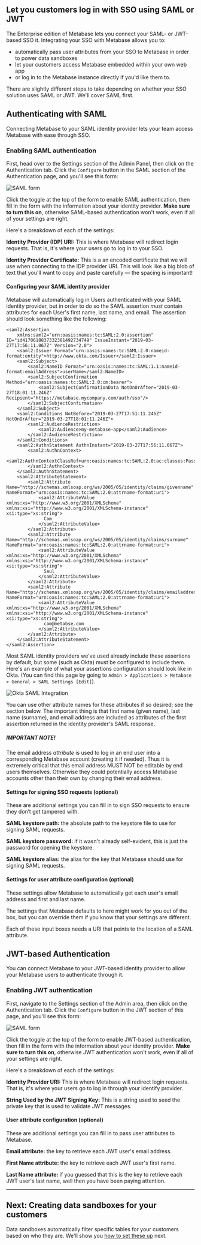## Let you customers log in with SSO using SAML or JWT
The Enterprise edition of Metabase lets you connect your SAML- or JWT-based SSO it. Integrating your SSO with Metabase allows you to:

* automatically pass user attributes from your SSO to Metabase in order to power data sandboxes
* let your customers access Metabase embedded within your own web app
* or log in to the Metabase instance directly if you'd like them to.

There are slightly different steps to take depending on whether your SSO solution uses SAML or JWT. We'll cover SAML first.


## Authenticating with SAML

Connecting Metabase to your SAML identity provider lets your team access Metabase with ease through SSO.

### Enabling SAML authentication
First, head over to the Settings section of the Admin Panel, then click on the Authentication tab. Click the `Configure` button in the SAML section of the Authentication page, and you'll see this form:

![SAML form](images/saml-form.png)

Click the toggle at the top of the form to enable SAML authentication, then fill in the form with the information about your identity provider. **Make sure to turn this on**, otherwise SAML-based authentication won't work, even if all of your settings are right.

Here's a breakdown of each of the settings:

**Identity Provider (IDP) URI:** This is where Metabase will redirect login requests. That is, it's where your users go to log in to your SSO.

**Identity Provider Certificate:** This is a an encoded certificate that we will use when connecting to the IDP provider URI. This will look like a big blob of text that you'll want to copy and paste carefully — the spacing is important!

#### Configuring your SAML identity provider

Metabase will automatically log in Users authenticated with your SAML
identity provider, but in order to do so the SAML assertion *must*
contain attributes for each User's first name, last name, and email. The assertion should look something like the following:

```
<saml2:Assertion
    xmlns:saml2="urn:oasis:names:tc:SAML:2.0:assertion" ID="id4170618837332381492734749" IssueInstant="2019-03-27T17:56:11.067Z" Version="2.0">
    <saml2:Issuer Format="urn:oasis:names:tc:SAML:2.0:nameid-format:entity">http://www.okta.com/Issuer</saml2:Issuer>
    <saml2:Subject>
        <saml2:NameID Format="urn:oasis:names:tc:SAML:1.1:nameid-format:emailAddress">userName</saml2:NameID>
        <saml2:SubjectConfirmation Method="urn:oasis:names:tc:SAML:2.0:cm:bearer">
            <saml2:SubjectConfirmationData NotOnOrAfter="2019-03-27T18:01:11.246Z" Recipient="https://metabase.mycompany.com/auth/sso"/>
        </saml2:SubjectConfirmation>
    </saml2:Subject>
    <saml2:Conditions NotBefore="2019-03-27T17:51:11.246Z" NotOnOrAfter="2019-03-27T18:01:11.246Z">
        <saml2:AudienceRestriction>
            <saml2:Audience>my-metabase-app</saml2:Audience>
        </saml2:AudienceRestriction>
    </saml2:Conditions>
    <saml2:AuthnStatement AuthnInstant="2019-03-27T17:56:11.067Z">
        <saml2:AuthnContext>
            <saml2:AuthnContextClassRef>urn:oasis:names:tc:SAML:2.0:ac:classes:PasswordProtectedTransport</saml2:AuthnContextClassRef>
        </saml2:AuthnContext>
    </saml2:AuthnStatement>
    <saml2:AttributeStatement>
        <saml2:Attribute Name="http://schemas.xmlsoap.org/ws/2005/05/identity/claims/givenname" NameFormat="urn:oasis:names:tc:SAML:2.0:attrname-format:uri">
            <saml2:AttributeValue xmlns:xs="http://www.w3.org/2001/XMLSchema" xmlns:xsi="http://www.w3.org/2001/XMLSchema-instance" xsi:type="xs:string">
              Cam
            </saml2:AttributeValue>
        </saml2:Attribute>
        <saml2:Attribute Name="http://schemas.xmlsoap.org/ws/2005/05/identity/claims/surname" NameFormat="urn:oasis:names:tc:SAML:2.0:attrname-format:uri">
            <saml2:AttributeValue xmlns:xs="http://www.w3.org/2001/XMLSchema" xmlns:xsi="http://www.w3.org/2001/XMLSchema-instance" xsi:type="xs:string">
              Saul
            </saml2:AttributeValue>
        </saml2:Attribute>
        <saml2:Attribute Name="http://schemas.xmlsoap.org/ws/2005/05/identity/claims/emailaddress" NameFormat="urn:oasis:names:tc:SAML:2.0:attrname-format:uri">
            <saml2:AttributeValue xmlns:xs="http://www.w3.org/2001/XMLSchema" xmlns:xsi="http://www.w3.org/2001/XMLSchema-instance" xsi:type="xs:string">
              cam@metabse.com
            </saml2:AttributeValue>
        </saml2:Attribute>
    </saml2:AttributeStatement>
</saml2:Assertion>
```

Most SAML identity providers we've used already include these
assertions by default, but some (such as Okta) must be configured to
include them. Here's an example of what your assertions configuration
should look like in Okta. (You can find this page by going to `Admin > Applications > Metabase > General > SAML Settings [Edit]`).

![Okta SAML Integration](images/saml-okta-setup.png)

You can use other attribute names for these attributes if so desired;
see the section below. The important thing is that first name (given
name), last name (surname), and email address are included as
attributes of the first assertion returned in the identity provider's
SAML response.

##### IMPORTANT NOTE!

The email address *attribute* is used to log in an end user into a
corresponding Metabase account (creating it if needed). Thus it is
extremely critical that this email address MUST NOT be editable by end
users themselves. Otherwise they could potentially access Metabase
accounts other than their own by changing their email address.

#### Settings for signing SSO requests (optional)
These are additional settings you can fill in to sign SSO requests to
ensure they don’t get tampered with.

**SAML keystore path:** the absolute path to the keystore file to use for signing SAML requests.

**SAML keystore password:** if it wasn't already self-evident, this is just the password for opening the keystore.

**SAML keystore alias:** the alias for the key that Metabase should use for signing SAML requests.

#### Settings for user attribute configuration (optional)
These settings allow Metabase to automatically get each user's email address and first and last name.

The settings that Metabase defaults to here might work for you out of the box, but you can override them if you know that your settings are different.

Each of these input boxes needs a URI that points to the location of a SAML attribute.




## JWT-based Authentication

You can connect Metabase to your JWT-based identity provider to allow your Metabase users to authenticate through it.

### Enabling JWT authentication
First, navigate to the Settings section of the Admin area, then click on the Authentication tab. Click the `Configure` button in the JWT section of this page, and you'll see this form:

![SAML form](images/JWT-auth-form.png)

Click the toggle at the top of the form to enable JWT-based authentication, then fill in the form with the information about your identity provider. **Make sure to turn this on**, otherwise JWT authentication won't work, even if all of your settings are right.

Here's a breakdown of each of the settings:

**Identity Provider URI:** This is where Metabase will redirect login requests. That is, it's where your users go to log in through your identify provider.

**String Used by the JWT Signing Key:** This is a string used to seed the private key that is used to validate JWT messages.

#### User attribute configuration (optional)
These are additional settings you can fill in to pass user attributes to Metabase.

**Email attribute:** the key to retrieve each JWT user's email address.

**First Name attribute:** the key to retrieve each JWT user's first name.

**Last Name attribute:** if you guessed that this is the key to retrieve each JWT user's last name, well then you have been paying attention.


---

## Next: Creating data sandboxes for your customers
Data sandboxes automatically filter specific tables for your customers based on who they are. We'll show you [how to set these up](sandboxes.md) next.
